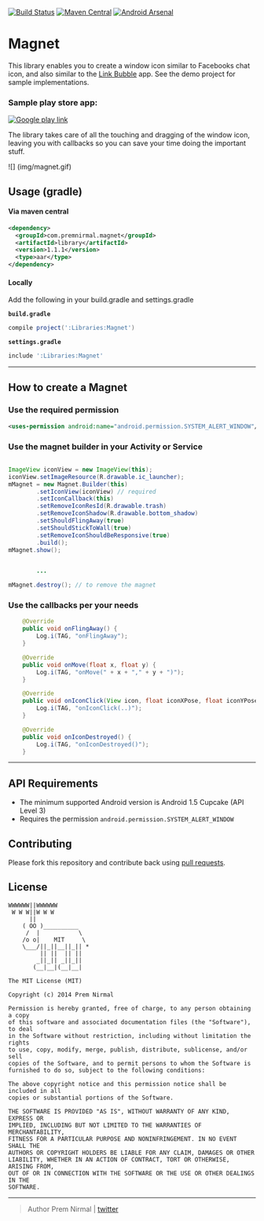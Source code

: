 [![Build Status](https://travis-ci.org/premnirmal/Magnet.svg?branch=master)](https://travis-ci.org/premnirmal/Magnet)
[![Maven Central](https://maven-badges.herokuapp.com/maven-central/com.premnirmal.magnet/library/badge.png)](http://search.maven.org/#artifactdetails|com.premnirmal.magnet|library|1.1.1|)
[![Android Arsenal](https://img.shields.io/badge/Android%20Arsenal-Magnet-brightgreen.svg?style=flat)](https://android-arsenal.com/details/1/1139)

# Magnet

This library enables you to create a window icon similar to Facebooks chat icon, and also similar to the [Link Bubble](https://play.google.com/store/apps/details?id=com.linkbubble.playstore&hl=en) app.
See the demo project for sample implementations.

### Sample play store app:

[![Google play link](http://developer.android.com/images/brand/en_generic_rgb_wo_60.png)](https://play.google.com/store/apps/details?id=com.premnirmal.smoothie)

The library takes care of all the touching and dragging of the window icon, leaving you with callbacks so you can save your time
doing the important stuff.

![] (img/magnet.gif)

## Usage (gradle)

#### Via maven central

``` xml
<dependency>
  <groupId>com.premnirmal.magnet</groupId>
  <artifactId>library</artifactId>
  <version>1.1.1</version>
  <type>aar</type>
</dependency>
```

#### Locally

Add the following in your build.gradle and settings.gradle

**`build.gradle`**

``` groovy
compile project(':Libraries:Magnet')
```

**`settings.gradle`**

``` groovy
include ':Libraries:Magnet'
```

---

## How to create a Magnet

### Use the required permission

``` xml
<uses-permission android:name="android.permission.SYSTEM_ALERT_WINDOW"/>
```

### Use the magnet builder in your Activity or Service

``` java

ImageView iconView = new ImageView(this);
iconView.setImageResource(R.drawable.ic_launcher);
mMagnet = new Magnet.Builder(this)
        .setIconView(iconView) // required
        .setIconCallback(this)
        .setRemoveIconResId(R.drawable.trash)
        .setRemoveIconShadow(R.drawable.bottom_shadow)
        .setShouldFlingAway(true)
        .setShouldStickToWall(true)
        .setRemoveIconShouldBeResponsive(true)
        .build();
mMagnet.show();


        ...

mMagnet.destroy(); // to remove the magnet
```



### Use the callbacks per your needs

``` java
    @Override
    public void onFlingAway() {
        Log.i(TAG, "onFlingAway");
    }

    @Override
    public void onMove(float x, float y) {
        Log.i(TAG, "onMove(" + x + "," + y + ")");
    }

    @Override
    public void onIconClick(View icon, float iconXPose, float iconYPose) {
        Log.i(TAG, "onIconClick(..)");
    }

    @Override
    public void onIconDestroyed() {
        Log.i(TAG, "onIconDestroyed()");
    }
```

---

## API Requirements

- The minimum supported Android version is Android 1.5 Cupcake (API Level 3)
- Requires the permission `android.permission.SYSTEM_ALERT_WINDOW`

## Contributing

Please fork this repository and contribute back using [pull requests](https://github.com/premnirmal/Magnet/pulls).

## License

```
WWWWWW||WWWWWW
 W W W||W W W
      ||
    ( OO )__________
     /  |           \
    /o o|    MIT     \
    \___/||_||__||_|| *
         || ||  || ||
        _||_|| _||_||
       (__|__|(__|__|

The MIT License (MIT)

Copyright (c) 2014 Prem Nirmal

Permission is hereby granted, free of charge, to any person obtaining a copy
of this software and associated documentation files (the "Software"), to deal
in the Software without restriction, including without limitation the rights
to use, copy, modify, merge, publish, distribute, sublicense, and/or sell
copies of the Software, and to permit persons to whom the Software is
furnished to do so, subject to the following conditions:

The above copyright notice and this permission notice shall be included in all
copies or substantial portions of the Software.

THE SOFTWARE IS PROVIDED "AS IS", WITHOUT WARRANTY OF ANY KIND, EXPRESS OR
IMPLIED, INCLUDING BUT NOT LIMITED TO THE WARRANTIES OF MERCHANTABILITY,
FITNESS FOR A PARTICULAR PURPOSE AND NONINFRINGEMENT. IN NO EVENT SHALL THE
AUTHORS OR COPYRIGHT HOLDERS BE LIABLE FOR ANY CLAIM, DAMAGES OR OTHER
LIABILITY, WHETHER IN AN ACTION OF CONTRACT, TORT OR OTHERWISE, ARISING FROM,
OUT OF OR IN CONNECTION WITH THE SOFTWARE OR THE USE OR OTHER DEALINGS IN THE
SOFTWARE.
```


---

> Author
> Prem Nirmal | [twitter](https://twitter.com/premnirmal88)
